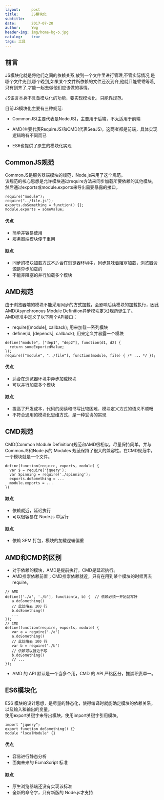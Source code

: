 ```yaml
---
layout:     post
title:      JS模块化
subtitle:   
date:       2017-07-20
author:     Ywg
header-img: img/home-bg-o.jpg
catalog:    true
tags: 工具
---
```


## 前言
JS模块化就是将他们之间的依赖关系,放到一个文件里进行管理,不管实际情况,是哪个文件先到,哪个晚到,如果某个文件所依赖的文件还没到齐,他就只能乖乖等着,只有到齐了,才能一起去做他们应该做的事情。<br>

JS语言本身不具备模块化的功能，要实现模块化，只能靠规范。<br>

目前JS模块化主要有三种规范:
- CommonJS(主要代表是NodeJS)，主要用于后端，不太适用于前端

- AMD(主要代表RequireJS)和CMD(代表SeaJS)，这两者都是前端，具体实现逻辑略有不同而已

- ES6也提供了原生的模块化实现

## CommonJS规范
CommonJS是服务器端模块的规范，Node.js采用了这个规范。<br>
该规范的核心思想是允许模块通过require方法来同步加载所要依赖的其他模块，然后通过exports或module.exports来导出需要暴露的接口。
``` 
require("module");
require("../file.js");
exports.doSomething = function() {};
module.exports = someValue;
``` 
#### 优点
- 简单并容易使用
- 服务器端模块便于重用

#### 缺点
- 同步的模块加载方式不适合在浏览器环境中，同步意味着阻塞加载，浏览器资源是异步加载的
- 不能非阻塞的并行加载多个模块

## AMD规范
由于浏览器端的模块不能采用同步的方式加载，会影响后续模块的加载执行，因此AMD(Asynchronous Module Definition异步模块定义)规范诞生了。<br>
AMD标准中定义了以下两个API接口： <br>
- require([module], callback); 用来加载一系列模块
- define(id, [depends], callback); 用来定义并暴露一个模块
``` 
define("module", ["dep1", "dep2"], function(d1, d2) {
  return someExportedValue;
});
require(["module", "../file"], function(module, file) { /* ... */ });
``` 
#### 优点
- 适合在浏览器环境中异步加载模块
- 可以并行加载多个模块

#### 缺点
- 提高了开发成本，代码的阅读和书写比较困难，模块定义方式的语义不顺畅
- 不符合通用的模块化思维方式，是一种妥协的实现

## CMD规范
CMD(Common Module Definition)规范和AMD很相似，尽量保持简单，并与CommonJS和Node.js的 Modules 规范保持了很大的兼容性。在CMD规范中，一个模块就是一个文件。
``` 
define(function(require, exports, module) {
  var $ = require('jquery');
  var Spinning = require('./spinning');
  exports.doSomething = ...
  module.exports = ...
})
``` 
#### 缺点
- 依赖就近，延迟执行
- 可以很容易在 Node.js 中运行

#### 缺点
- 依赖 SPM 打包，模块的加载逻辑偏重

## AMD和CMD的区别
- 对于依赖的模块，AMD是提前执行，CMD是延迟执行。
- AMD推崇依赖前置；CMD推崇依赖就近，只有在用到某个模块的时候再去require。
``` 
// AMD
define(['./a', './b'], function(a, b) {  // 依赖必须一开始就写好  
   a.doSomething()    
   // 此处略去 100 行    
   b.doSomething()    
   ...
});
// CMD
define(function(require, exports, module) {
   var a = require('./a')   
   a.doSomething()   
   // 此处略去 100 行   
   var b = require('./b') 
   // 依赖可以就近书写   
   b.doSomething()
   // ... 
});
``` 
- AMD 的 API 默认是一个当多个用，CMD 的 API 严格区分，推崇职责单一。

## ES6模块化
ES6 模块的设计思想，是尽量的静态化，使得编译时就能确定模块的依赖关系，以及输入和输出的变量。<br>
使用export关键字来导出模块，使用import关键字引用模块。
``` 
import "jquery";
export function doSomething() {}
module "localModule" {}
``` 
#### 优点
- 容易进行静态分析
- 面向未来的 EcmaScript 标准

#### 缺点
- 原生浏览器端还没有实现该标准
- 全新的命令字，只有新版的 Node.js才支持
